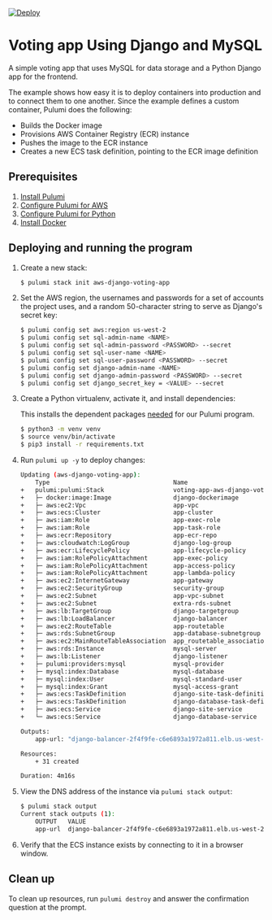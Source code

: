 [![Deploy](https://get.pulumi.com/new/button.svg)](https://app.pulumi.com/new)

# Voting app Using Django and MySQL

A simple voting app that uses MySQL for data storage and a Python Django app for the frontend. 

The example shows how easy it is to deploy containers into production and to connect them to one another. Since the example defines a custom container, Pulumi does the following:
- Builds the Docker image
- Provisions AWS Container Registry (ECR) instance
- Pushes the image to the ECR instance
- Creates a new ECS task definition, pointing to the ECR image definition

## Prerequisites

1. [Install Pulumi](https://www.pulumi.com/docs/get-started/install/)
1. [Configure Pulumi for AWS](https://www.pulumi.com/docs/intro/cloud-providers/aws/setup/)
1. [Configure Pulumi for Python](https://www.pulumi.com/docs/intro/languages/python/)
1. [Install Docker](https://docs.docker.com/engine/installation/)

## Deploying and running the program

1. Create a new stack:

    ```bash
    $ pulumi stack init aws-django-voting-app
    ```

1. Set the AWS region, the usernames and passwords for a set of accounts the project uses, and a random 50-character string to serve as Django's secret key:

    ```bash
    $ pulumi config set aws:region us-west-2
    $ pulumi config set sql-admin-name <NAME>
    $ pulumi config set sql-admin-password <PASSWORD> --secret
    $ pulumi config set sql-user-name <NAME>
    $ pulumi config set sql-user-password <PASSWORD> --secret
    $ pulumi config set django-admin-name <NAME>
    $ pulumi config set django-admin-password <PASSWORD> --secret
    $ pulumi config set django_secret_key = <VALUE> --secret
    ```

1. Create a Python virtualenv, activate it, and install dependencies:
 
    This installs the dependent packages [needed](https://www.pulumi.com/docs/intro/concepts/how-pulumi-works/) for our Pulumi program.

    ```bash
    $ python3 -m venv venv
    $ source venv/bin/activate
    $ pip3 install -r requirements.txt
    ```

1. Run `pulumi up -y` to deploy changes:
    ```bash
    Updating (aws-django-voting-app):
        Type                                  Name                              Status      Info
    +   pulumi:pulumi:Stack                   voting-app-aws-django-voting-app  created     
    +   ├─ docker:image:Image                 django-dockerimage                created     1 warning
    +   ├─ aws:ec2:Vpc                        app-vpc                           created     
    +   ├─ aws:ecs:Cluster                    app-cluster                       created     
    +   ├─ aws:iam:Role                       app-exec-role                     created     
    +   ├─ aws:iam:Role                       app-task-role                     created     
    +   ├─ aws:ecr:Repository                 app-ecr-repo                      created     
    +   ├─ aws:cloudwatch:LogGroup            django-log-group                  created     
    +   ├─ aws:ecr:LifecyclePolicy            app-lifecycle-policy              created     
    +   ├─ aws:iam:RolePolicyAttachment       app-exec-policy                   created     
    +   ├─ aws:iam:RolePolicyAttachment       app-access-policy                 created     
    +   ├─ aws:iam:RolePolicyAttachment       app-lambda-policy                 created     
    +   ├─ aws:ec2:InternetGateway            app-gateway                       created     
    +   ├─ aws:ec2:SecurityGroup              security-group                    created     
    +   ├─ aws:ec2:Subnet                     app-vpc-subnet                    created     
    +   ├─ aws:ec2:Subnet                     extra-rds-subnet                  created     
    +   ├─ aws:lb:TargetGroup                 django-targetgroup                created     
    +   ├─ aws:lb:LoadBalancer                django-balancer                   created     
    +   ├─ aws:ec2:RouteTable                 app-routetable                    created     
    +   ├─ aws:rds:SubnetGroup                app-database-subnetgroup          created     
    +   ├─ aws:ec2:MainRouteTableAssociation  app_routetable_association        created     
    +   ├─ aws:rds:Instance                   mysql-server                      created     
    +   ├─ aws:lb:Listener                    django-listener                   created     
    +   ├─ pulumi:providers:mysql             mysql-provider                    created     
    +   ├─ mysql:index:Database               mysql-database                    created     
    +   ├─ mysql:index:User                   mysql-standard-user               created     
    +   ├─ mysql:index:Grant                  mysql-access-grant                created     
    +   ├─ aws:ecs:TaskDefinition             django-site-task-definition       created     
    +   ├─ aws:ecs:TaskDefinition             django-database-task-definition   created     
    +   ├─ aws:ecs:Service                    django-site-service               created     
    +   └─ aws:ecs:Service                    django-database-service           created     
    
    Outputs:
        app-url: "django-balancer-2f4f9fe-c6e6893a1972a811.elb.us-west-2.amazonaws.com"

    Resources:
        + 31 created

    Duration: 4m16s
    ```

1. View the DNS address of the instance via `pulumi stack output`:

    ```bash
    $ pulumi stack output
    Current stack outputs (1):
        OUTPUT   VALUE
        app-url  django-balancer-2f4f9fe-c6e6893a1972a811.elb.us-west-2.amazonaws.com
    ```

1.  Verify that the ECS instance exists by connecting to it in a browser window.

## Clean up

To clean up resources, run `pulumi destroy` and answer the confirmation question at the prompt.
